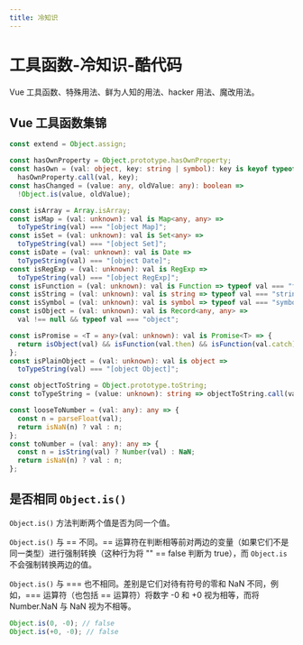 ```yaml
---
title: 冷知识
---
```


# 工具函数-冷知识-酷代码

Vue 工具函数、特殊用法、鲜为人知的用法、hacker 用法、魔改用法。

## Vue 工具函数集锦

```ts
const extend = Object.assign;

const hasOwnProperty = Object.prototype.hasOwnProperty;
const hasOwn = (val: object, key: string | symbol): key is keyof typeof val =>
  hasOwnProperty.call(val, key);
const hasChanged = (value: any, oldValue: any): boolean =>
  !Object.is(value, oldValue);

const isArray = Array.isArray;
const isMap = (val: unknown): val is Map<any, any> =>
  toTypeString(val) === "[object Map]";
const isSet = (val: unknown): val is Set<any> =>
  toTypeString(val) === "[object Set]";
const isDate = (val: unknown): val is Date =>
  toTypeString(val) === "[object Date]";
const isRegExp = (val: unknown): val is RegExp =>
  toTypeString(val) === "[object RegExp]";
const isFunction = (val: unknown): val is Function => typeof val === "function";
const isString = (val: unknown): val is string => typeof val === "string";
const isSymbol = (val: unknown): val is symbol => typeof val === "symbol";
const isObject = (val: unknown): val is Record<any, any> =>
  val !== null && typeof val === "object";

const isPromise = <T = any>(val: unknown): val is Promise<T> => {
  return isObject(val) && isFunction(val.then) && isFunction(val.catch);
};
const isPlainObject = (val: unknown): val is object =>
  toTypeString(val) === "[object Object]";

const objectToString = Object.prototype.toString;
const toTypeString = (value: unknown): string => objectToString.call(value);

const looseToNumber = (val: any): any => {
  const n = parseFloat(val);
  return isNaN(n) ? val : n;
};
const toNumber = (val: any): any => {
  const n = isString(val) ? Number(val) : NaN;
  return isNaN(n) ? val : n;
};
```

## 是否相同 `Object.is()`

`Object.is()` 方法判断两个值是否为同一个值。

`Object.is()` 与 == 不同。== 运算符在判断相等前对两边的变量（如果它们不是同一类型）进行强制转换（这种行为将 "" == false 判断为 true），而 `Object.is` 不会强制转换两边的值。

`Object.is()` 与 === 也不相同。差别是它们对待有符号的零和 NaN 不同，例如，=== 运算符（也包括 == 运算符）将数字 -0 和 +0 视为相等，而将 Number.NaN 与 NaN 视为不相等。

```ts
Object.is(0, -0); // false
Object.is(+0, -0); // false
```
